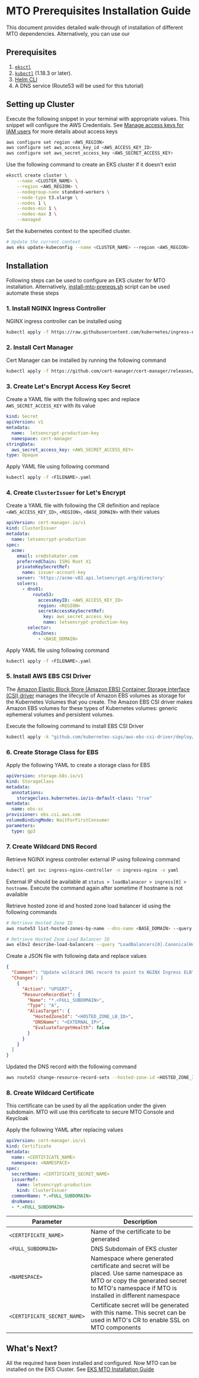 # MTO Prerequisites Installation Guide

This document provides detailed walk-through of installation of different MTO dependencies. Alternatively, you can use our

## Prerequisites

1. [`eksctl`](https://eksctl.io/installation/)
1. [`kubectl`](https://kubernetes.io/docs/tasks/tools/#kubectl) (1.18.3 or later).
1. [Helm CLI](https://helm.sh/docs/intro/install/)
1. A DNS service (Route53 will be used for this tutorial)

## Setting up Cluster

Execute the following snippet in your terminal with appropriate values. This snippet will configure the AWS Credentials. See [Manage access keys for IAM users](https://docs.aws.amazon.com/IAM/latest/UserGuide/id_credentials_access-keys.html) for more details about access keys

```bash
aws configure set region <AWS_REGION>
aws configure set aws_access_key_id <AWS_ACCESS_KEY_ID>
aws configure set aws_secret_access_key <AWS_SECRET_ACCESS_KEY>

```
Use the following command to create an EKS cluster if it doesn't exist

```bash
eksctl create cluster \
    --name <CLUSTER_NAME> \
    --region <AWS_REGION> \
    --nodegroup-name standard-workers \
    --node-type t3.xlarge \
    --nodes 1 \
    --nodes-min 1 \
    --nodes-max 3 \
    --managed
```

Set the kubernetes context to the specified cluster. 

```bash
# Update the current context
aws eks update-kubeconfig --name <CLUSTER_NAME> --region <AWS_REGION>
```


## Installation

Following steps can be used to configure an EKS cluster for MTO installation. Alternatively, [install-mto-prereqs.sh](#) script can be used automate these steps

### 1. Install NGINX Ingress Controller

NGINX ingress controller can be installed using 

```bash
kubectl apply -f https://raw.githubusercontent.com/kubernetes/ingress-nginx/main/deploy/static/provider/aws/deploy.yaml
```

### 2. Install Cert Manager
Cert Manager can be installed by running the following command 
```bash
kubectl apply -f https://github.com/cert-manager/cert-manager/releases/download/v1.13.1/cert-manager.yaml
```

### 3. Create Let's Encrypt Access Key Secret

Create a YAML file with the following spec and replace `AWS_SECRET_ACCESS_KEY` with its value

```yaml
kind: Secret
apiVersion: v1
metadata:
  name:  letsencrypt-production-key
  namespace: cert-manager
stringData:
  aws_secret_access_key: <AWS_SECRET_ACCESS_KEY>
type: Opaque
```

Apply YAML file using following command

```bash
kubectl apply -f <FILENAME>.yaml
```

### 4. Create `ClusterIssuer` for Let's Encrypt

Create a YAML file with following the CR definition and replace `<AWS_ACCESS_KEY_ID>`, `<REGION>`, `<BASE_DOMAIN>` with their values

```yaml
apiVersion: cert-manager.io/v1
kind: ClusterIssuer
metadata:
  name: letsencrypt-production
spec:
  acme:
    email: sre@stakater.com
    preferredChain: ISRG Root X1
    privateKeySecretRef:
      name: issuer-account-key
    server: 'https://acme-v02.api.letsencrypt.org/directory'
    solvers:
      - dns01:
          route53:
            accessKeyID: <AWS_ACCESS_KEY_ID>
            region: <REGION>
            secretAccessKeySecretRef:
              key: aws_secret_access_key
              name: letsencrypt-production-key
        selector:
          dnsZones:
            - <BASE_DOMAIN>

```

Apply YAML file using following command

```bash
kubectl apply -f <FILENAME>.yaml
```

### 5. Install AWS EBS CSI Driver

The [Amazon Elastic Block Store (Amazon EBS) Container Storage Interface (CSI) driver](https://docs.aws.amazon.com/eks/latest/userguide/ebs-csi.html) manages the lifecycle of Amazon EBS volumes as storage for the Kubernetes Volumes that you create. The Amazon EBS CSI driver makes Amazon EBS volumes for these types of Kubernetes volumes: generic ephemeral volumes and persistent volumes.

Execute the following command to install EBS CSI Driver

```bash
kubectl apply -k "github.com/kubernetes-sigs/aws-ebs-csi-driver/deploy/kubernetes/overlays/stable/?ref=release-1.38"
```

### 6. Create Storage Class for EBS

Apply the following YAML to create a storage class for EBS

```yaml
apiVersion: storage.k8s.io/v1
kind: StorageClass
metadata:
  annotations:
    storageclass.kubernetes.io/is-default-class: "true"
metadata:
  name: ebs-sc
provisioner: ebs.csi.aws.com
volumeBindingMode: WaitForFirstConsumer
parameters:
  type: gp3
```

### 7. Create Wildcard DNS Record

Retrieve NGINX ingress controller external IP using following command

```bash
kubectl get svc ingress-nginx-controller -n ingress-nginx -o yaml
```

External IP should be available at `status > loadBalanacer > ingress[0] > hostname`. Execute the command again after sometime if hostname is not available

Retrieve hosted zone id and hosted zone load balancer id using the following commands

```bash
# Retrieve Hosted Zone ID
aws route53 list-hosted-zones-by-name --dns-name <BASE_DOMAIN> --query "HostedZones[0].Id" --output text | cut -d '/' -f3)

# Retrieve Hosted Zone Load Balancer ID
aws elbv2 describe-load-balancers --query "LoadBalancers[0].CanonicalHostedZoneId" --output text
```

Create a JSON file with following data and replace values

```json
{
  "Comment": "Update wildcard DNS record to point to NGINX Ingress ELB",
  "Changes": [
    {
      "Action": "UPSERT",
      "ResourceRecordSet": {
        "Name": "*.<FULL_SUBDOMAIN>",
        "Type": "A",
        "AliasTarget": {
          "HostedZoneId": "<HOSTED_ZONE_LB_ID>",
          "DNSName": "<EXTERNAL_IP>",
          "EvaluateTargetHealth": false
        }
      }
    }
  ]
}
```

Updated the DNS record with the following command

```bash
aws route53 change-resource-record-sets --hosted-zone-id <HOSTED_ZONE_ID> --change-batch file://change-batch.json
```

### 8. Create Wildcard Certificate

This certificate can be used by all the application under the given subdomain. MTO will use this certificate to secure MTO Console and Keycloak

Apply the following YAML after replacing values

```yaml
apiVersion: cert-manager.io/v1
kind: Certificate
metadata:
  name: <CERTIFICATE_NAME>
  namespace: <NAMESPACE>
spec:
  secretName: <CERTIFICATE_SECRET_NAME>
  issuerRef:
    name: letsencrypt-production
    kind: ClusterIssuer
  commonName: *.<FULL_SUBDOMAIN>
  dnsNames:
  - *.<FULL_SUBDOMAIN>
```

| Parameter                     | Description   |
| ------                        | ------        |
| `<CERTIFICATE_NAME>`          | Name of the certificate to be generated  |
`<FULL_SUBDOMAIN>`              | DNS Subdomain of EKS cluster
| `<NAMESPACE>`                 | Namespace where generated certificate and secret will be placed. Use same namespace as MTO or copy the generated secret to MTO's namespace if MTO is installed in different namespace  |
| `<CERTIFICATE_SECRET_NAME>`   | Certificate secret will be generated with this name. This secret can be used in MTO's CR to enable SSL on MTO components  |

## What's Next?

All the required have been installed and configured. Now MTO can be installed on the EKS Cluster. See [EKS MTO Installation Guide](./mto-installation.md)
